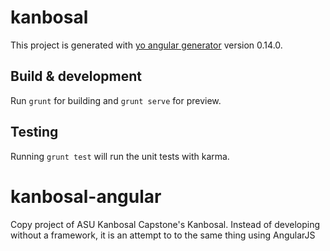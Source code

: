 # kanbosal

This project is generated with [yo angular generator](https://github.com/yeoman/generator-angular)
version 0.14.0.

## Build & development

Run `grunt` for building and `grunt serve` for preview.

## Testing

Running `grunt test` will run the unit tests with karma.

# kanbosal-angular

Copy project of ASU Kanbosal Capstone's Kanbosal. Instead of developing without a framework, it is an attempt to to the same thing using AngularJS
